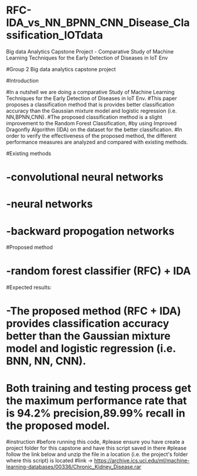 # RFC-IDA_vs_NN_BPNN_CNN_Disease_Classification_IOTdata

Big data Analytics Capstone Project - Comparative Study of Machine Learning Techniques for the Early Detection of Diseases in IoT Env

#Group 2 Big data analytics capstone project

#Introduction

#In a nutshell we are doing a comparative Study of Machine Learning Techniques for the Early Detection of Diseases in IoT Env.
#This paper proposes a classification method that is provides better classification accuracy than the Gaussian mixture model and logistic regression (i.e. NN,BPNN,CNN).
#The proposed classification method is a slight improvement to the Random Forest Classification, 
#by using Improved Dragonfly Algorithm (IDA) on the dataset for the better classification.
#In order to verify the effectiveness of the proposed method, the different performance measures are analyzed and compared with existing methods.

#Existing methods
# -convolutional neural networks
# -neural networks
# -backward propogation networks

#Proposed method
# -random forest classifier (RFC) + IDA

#Expected results:
# -The proposed method (RFC + IDA) provides classification accuracy better than the Gaussian mixture model and logistic regression (i.e. BNN, NN, CNN). 
#  Both training and testing process get the maximum performance rate that is 94.2% precision,89.99% recall in the proposed model.


#instruction
#before running this code, 
#please ensure you have create a project folder for this capstone and have this script saved in there
#please follow the link below and unzip the file in a location (i.e. the project's folder where this script) is located 
#link -> https://archive.ics.uci.edu/ml/machine-learning-databases/00336/Chronic_Kidney_Disease.rar
